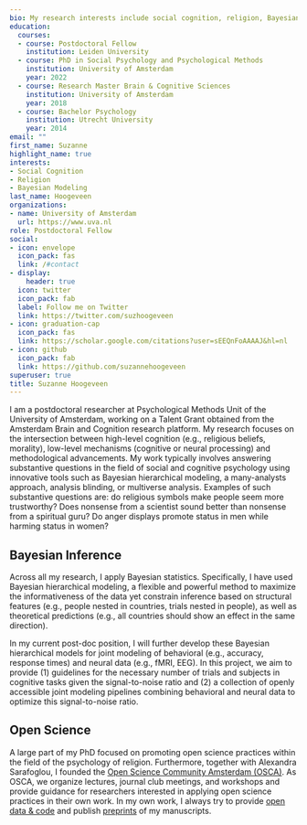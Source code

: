 ```yaml
---
bio: My research interests include social cognition, religion, Bayesian modeling, and open science.
education:
  courses:
  - course: Postdoctoral Fellow
    institution: Leiden University
  - course: PhD in Social Psychology and Psychological Methods
    institution: University of Amsterdam
    year: 2022
  - course: Research Master Brain & Cognitive Sciences
    institution: University of Amsterdam
    year: 2018
  - course: Bachelor Psychology
    institution: Utrecht University
    year: 2014
email: ""
first_name: Suzanne
highlight_name: true
interests:
- Social Cognition
- Religion
- Bayesian Modeling
last_name: Hoogeveen
organizations:
- name: University of Amsterdam
  url: https://www.uva.nl
role: Postdoctoral Fellow
social:
- icon: envelope
  icon_pack: fas
  link: /#contact
- display:
    header: true
  icon: twitter
  icon_pack: fab
  label: Follow me on Twitter
  link: https://twitter.com/suzhoogeveen
- icon: graduation-cap
  icon_pack: fas
  link: https://scholar.google.com/citations?user=sEEQnFoAAAAJ&hl=nl
- icon: github
  icon_pack: fab
  link: https://github.com/suzannehoogeveen
superuser: true
title: Suzanne Hoogeveen
---
```


I am a postdoctoral researcher at Psychological Methods Unit of the University of Amsterdam, working on a Talent Grant obtained from the Amsterdam Brain and Cognition research platform. My research focuses on the intersection between high-level cognition (e.g., religious beliefs, morality), low-level mechanisms (cognitive or neural processing) and methodological advancements. My work typically involves answering substantive questions in the field of social and cognitive psychology using innovative tools such as Bayesian hierarchical modeling, a many-analysts approach, analysis blinding, or multiverse analysis. Examples of such substantive questions are: do religious symbols make people seem more trustworthy? Does nonsense from a scientist sound better than nonsense from a spiritual guru? Do anger displays promote status in men while harming status in women? 

## Bayesian Inference 
Across all my research, I apply Bayesian statistics. Specifically, I have used Bayesian hierarchical modeling, a flexible and powerful method to maximize the informativeness of the data yet constrain inference based on structural features (e.g., people nested in countries, trials nested in people), as well as theoretical predictions (e.g., all countries should show an effect in the same direction). 

In my current post-doc position, I will further develop these Bayesian hierarchical models for joint modeling of behavioral (e.g., accuracy, response times) and neural data (e.g., fMRI, EEG). In this project, we aim to provide (1) guidelines for the necessary number of trials and subjects in cognitive tasks given the signal-to-noise ratio and (2) a collection of openly accessible joint modeling pipelines combining behavioral and neural data to optimize this signal-to-noise ratio.

## Open Science
A large part of my PhD focused on promoting open science practices within the field of the psychology of religion.
Furthermore, together with Alexandra Sarafoglou, I founded the [Open Science Community Amsterdam (OSCA)](https://openscience-amsterdam.com). As OSCA, we organize lectures, journal club meetings, and workshops and provide guidance for researchers interested in applying open science practices in their own work. 
In my own work, I always try to provide [open data & code](https://osf.io/gt4z6/) and publish [preprints](https://psyarxiv.com/sf8ez/) of my manuscripts. 

